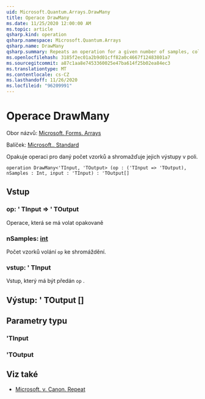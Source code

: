```yaml
---
uid: Microsoft.Quantum.Arrays.DrawMany
title: Operace DrawMany
ms.date: 11/25/2020 12:00:00 AM
ms.topic: article
qsharp.kind: operation
qsharp.namespace: Microsoft.Quantum.Arrays
qsharp.name: DrawMany
qsharp.summary: Repeats an operation for a given number of samples, collecting its outputs in an array.
ms.openlocfilehash: 3185f2ec01a2b9d01cff82a0c4667f12483801a7
ms.sourcegitcommit: a87c1aa8e7453360025e47ba614f25b02ea84ec3
ms.translationtype: MT
ms.contentlocale: cs-CZ
ms.lasthandoff: 11/26/2020
ms.locfileid: "96209991"
---
```

# <a name="drawmany-operation"></a>Operace DrawMany

Obor názvů: [Microsoft. Forms. Arrays](xref:Microsoft.Quantum.Arrays)

Balíček: [Microsoft.. Standard](https://nuget.org/packages/Microsoft.Quantum.Standard)


Opakuje operaci pro daný počet vzorků a shromažďuje jejich výstupy v poli.

```qsharp
operation DrawMany<'TInput, 'TOutput> (op : ('TInput => 'TOutput), nSamples : Int, input : 'TInput) : 'TOutput[]
```


## <a name="input"></a>Vstup

### <a name="op--tinput--toutput"></a>op: ' TInput => ' TOutput 

Operace, která se má volat opakovaně


### <a name="nsamples--int"></a>nSamples: [int](xref:microsoft.quantum.lang-ref.int)

Počet vzorků volání `op` ke shromáždění.


### <a name="input--tinput"></a>vstup: ' TInput

Vstup, který má být předán `op` .



## <a name="output--toutput"></a>Výstup: ' TOutput []



## <a name="type-parameters"></a>Parametry typu

### <a name="tinput"></a>'TInput


### <a name="toutput"></a>'TOutput



## <a name="see-also"></a>Viz také

- [Microsoft. v. Canon. Repeat](xref:Microsoft.Quantum.Canon.Repeat)